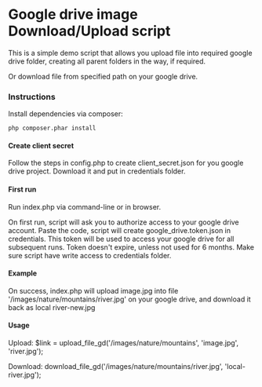 <h1> Google drive image Download/Upload script </h1>

This is a simple demo script that allows you upload file into required google drive folder,
creating all parent folders in the way, if required.

Or download file from specified path on your google drive.

<h3> Instructions </h3>

Install dependencies via composer:

	php composer.phar install

<h4> Create client secret </h4>

Follow the steps in config.php to create client_secret.json for you google drive project.
Download it and put in credentials folder.

<h4> First run </h4>

Run index.php via command-line or in browser. 

On first run, script will ask you to authorize access to your google drive account.
Paste the code, script will create google_drive.token.json in credentials.
This token will be used to access your google drive for all subsequent runs.
Token doesn't expire, unless not used for 6 months.
Make sure script have write access to credentials folder.

<h4> Example </h4>

On success, index.php will upload image.jpg into file '/images/nature/mountains/river.jpg' on your google drive,
and download it back as local river-new.jpg


<h4> Usage </h4>

Upload:
    $link = upload_file_gd('/images/nature/mountains', 'image.jpg', 'river.jpg');

Download:
    download_file_gd('/images/nature/mountains/river.jpg', 'local-river.jpg');


